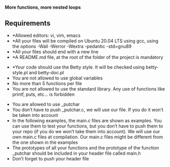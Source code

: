 #### **More functions, more nested loops** ####

## **Requirements**

* *Allowed editors: vi, vim, emacs
* *All your files will be compiled on Ubuntu 20.04 LTS using gcc, using the options -Wall -Werror -Wextra -pedantic -std=gnu89
* *All your files should end with a new line
* *A README.md file, at the root of the folder of the project is mandatory
- *Your code should use the Betty style. It will be checked using betty-style.pl and betty-doc.pl
- You are not allowed to use global variables
- No more than 5 functions per file
- You are not allowed to use the standard library. Any use of functions like printf, puts, etc… is forbidden
* You are allowed to use _putchar
* You don’t have to push _putchar.c, we will use our file. If you do it won’t be taken into account
* In the following examples, the main.c files are shown as examples. You can use them to test your functions, but you don’t have to push them to your repo (if you do we won’t take them into account). We will use our own main.c files at compilation. Our main.c files might be different from the one shown in the examples
* The prototypes of all your functions and the prototype of the function _putchar should be included in your header file called main.h
* Don’t forget to push your header file

